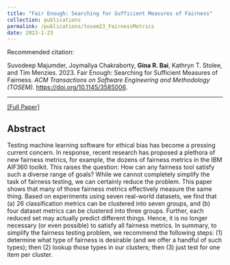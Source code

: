 ```yaml
---
title: "Fair Enough: Searching for Sufficient Measures of Fairness"
collection: publications
permalink: /publications/tosem23_FairnessMetrics
date: 2023-1-23
---
```

Recommended citation: 

Suvodeep Majumder, Joymallya Chakraborty, **Gina R. Bai**, Kathryn T. Stolee, and Tim Menzies. 2023. Fair Enough: Searching for Sufficient Measures of Fairness. <i>ACM Transactions on Software Engineering and Methodology (TOSEM)</i>. https://doi.org/10.1145/3585006.

---
[[Full Paper]](https://dl.acm.org/doi/10.1145/3585006)

## Abstract
Testing machine learning software for ethical bias has become a pressing current concern. In response, recent research has proposed a plethora of new fairness metrics, for example, the dozens of fairness metrics in the IBM AIF360 toolkit. This raises the question: How can any fairness tool satisfy such a diverse range of goals? While we cannot completely simplify the task of fairness testing, we can certainly reduce the problem. This paper shows that many of those fairness metrics effectively measure the same thing. Based on experiments using seven real-world datasets, we find that (a) 26 classification metrics can be clustered into seven groups, and (b) four dataset metrics can be clustered into three groups. Further, each reduced set may actually predict different things. Hence, it is no longer necessary (or even possible) to satisfy all fairness metrics. In summary, to simplify the fairness testing problem, we recommend the following steps: (1) determine what type of fairness is desirable (and we offer a handful of such types); then (2) lookup those types in our clusters; then (3) just test for one item per cluster.